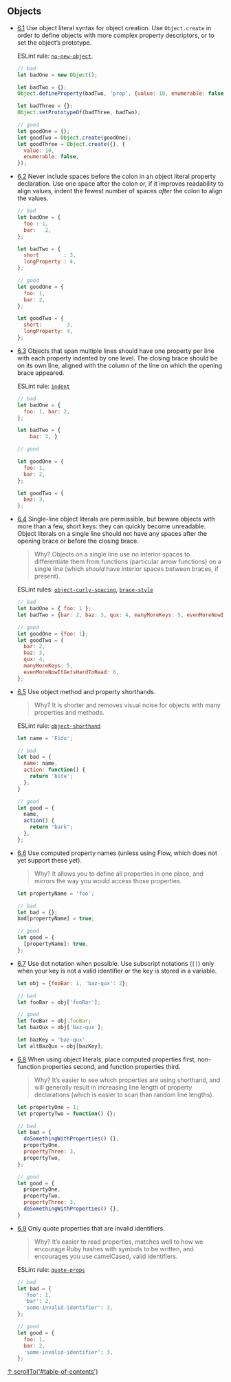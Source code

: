 ## Objects

- [6.1](#6.1) <a name="6.1"></a> Use object literal syntax for object creation. Use `Object.create` in order to define objects with more complex property descriptors, or to set the object’s prototype.

  ESLint rule: [`no-new-object`](http://eslint.org/docs/rules/no-new-object.html).

  ```javascript
  // bad
  let badOne = new Object();

  let badTwo = {};
  Object.defineProperty(badTwo, 'prop', {value: 10, enumerable: false});

  let badThree = {};
  Object.setPrototypeOf(badThree, badTwo);

  // good
  let goodOne = {};
  let goodTwo = Object.create(goodOne);
  let goodThree = Object.create({}, {
    value: 10,
    enumerable: false,
  });
  ```

- [6.2](#6.2) <a name="6.2"></a> Never include spaces before the colon in an object literal property declaration. Use one space after the colon or, if it improves readability to align values, indent the fewest number of spaces *after* the colon to align the values.

  ```javascript
  // bad
  let badOne = {
    foo : 1,
    bar:   2,
  };

  let badTwo = {
    short        : 3,
    longProperty : 4,
  };

  // good
  let goodOne = {
    foo: 1,
    bar: 2,
  };

  let goodTwo = {
    short:        3,
    longProperty: 4,
  };
  ```

- [6.3](#6.3) <a name="6.3"></a> Objects that span multiple lines should have one property per line with each property indented by one level. The closing brace should be on its own line, aligned with the column of the line on which the opening brace appeared.

  ESLint rule: [`indent`](http://eslint.org/docs/rules/indent.html)

  ```javascript
  // bad
  let badOne = {
    foo: 1, bar: 2,
  };

  let badTwo = {
      baz: 3, }

  // good

  let goodOne = {
    foo: 1,
    bar: 2,
  };

  let goodTwo = {
    baz: 3,
  };
  ```

- [6.4](#6.4) <a name="6.4"></a> Single-line object literals are permissible, but beware objects with more than a few, short keys: they can quickly become unreadable. Object literals on a single line should not have any spaces after the opening brace or before the closing brace.

  > Why? Objects on a single line use no interior spaces to differentiate them from functions (particular arrow functions) on a single line (which *should* have interior spaces between braces, if present).

  ESLint rules: [`object-curly-spacing`](http://eslint.org/docs/rules/object-curly-spacing.html), [`brace-style`](http://eslint.org/docs/rules/brace-style.html)

  ```javascript
  // bad
  let badOne = { foo: 1 };
  let badTwo = {bar: 2, baz: 3, qux: 4, manyMoreKeys: 5, evenMoreNowItGetsHardToRead: 6};

  // good
  let goodOne = {foo: 1};
  let goodTwo = {
    bar: 2,
    baz: 3,
    qux: 4,
    manyMoreKeys: 5,
    evenMoreNowItGetsHardToRead: 6,
  };
  ```

- [6.5](#6.5) <a name="6.5"></a> Use object method and property shorthands.

  > Why? It is shorter and removes visual noise for objects with many properties and methods.

  ESLint rule: [`object-shorthand`](http://eslint.org/docs/rules/object-shorthand.html)

  ```javascript
  let name = 'Fido';

  // bad
  let bad = {
    name: name,
    action: function() {
      return 'bite';
    },
  }

  // good
  let good = {
    name,
    action() {
      return "bark";
    },
  };
  ```

- [6.6](#6.6) <a name="6.6"></a> Use computed property names (unless using Flow, which does not yet support these yet).

  > Why? It allows you to define all properties in one place, and mirrors the way you would access those properties.

  ```javascript
  let propertyName = 'foo';

  // bad
  let bad = {};
  bad[propertyName] = true;

  // good
  let good = {
    [propertyName]: true,
  };
  ```

- [6.7](#6.7) <a name="6.7"></a> Use dot notation when possible. Use subscript notations (`[]`) only when your key is not a valid identifier or the key is stored in a variable.

  ```js
  let obj = {fooBar: 1, 'baz-qux': 2};

  // bad
  let fooBar = obj['fooBar'];

  // good
  let fooBar = obj.fooBar;
  let bazQux = obj['baz-qux'];

  let bazKey = 'baz-qux'
  let altBazQux = obj[bazKey];
  ```

- [6.8](#6.8) <a name="6.8"></a> When using object literals, place computed properties first, non-function properties second, and function properties third.

  > Why? It’s easier to see which properties are using shorthand, and will generally result in increasing line length of property declarations (which is easier to scan than random line lengths).

  ```javascript
  let propertyOne = 1;
  let propertyTwo = function() {};

  // bad
  let bad = {
    doSomethingWithProperties() {},
    propertyOne,
    propertyThree: 3,
    propertyTwo,
  };

  // good
  let good = {
    propertyOne,
    propertyTwo,
    propertyThree: 3,
    doSomethingWithProperties() {},
  }
  ```

- [6.9](#6.9) <a name="6.9"></a> Only quote properties that are invalid identifiers.

  > Why? It’s easier to read properties, matches well to how we encourage Ruby hashes with symbols to be written, and encourages you use camelCased, valid identifiers.

  ESLint rule: [`quote-props`](http://eslint.org/docs/rules/quote-props.html)

  ```javascript
  // bad
  let bad = {
    'foo': 1,
    'bar': 2,
    'some-invalid-identifier': 3,
  };

  // good
  let good = {
    foo: 1,
    bar: 2,
    'some-invalid-identifier': 3,
  };
  ```

[↑ scrollTo('#table-of-contents')](#table-of-contents)
